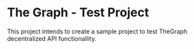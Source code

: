 # The Graph - Test Project

This project intends to create a sample project to test TheGraph decentralized API functionallity.